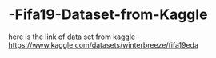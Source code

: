 # -Fifa19-Dataset-from-Kaggle
here is the link of data set from kaggle 
https://www.kaggle.com/datasets/winterbreeze/fifa19eda
